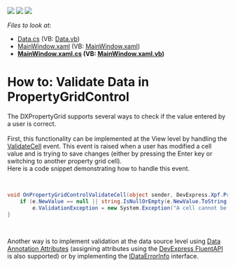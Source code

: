 <!-- default badges list -->
![](https://img.shields.io/endpoint?url=https://codecentral.devexpress.com/api/v1/VersionRange/128655287/21.1.5%2B)
[![](https://img.shields.io/badge/Open_in_DevExpress_Support_Center-FF7200?style=flat-square&logo=DevExpress&logoColor=white)](https://supportcenter.devexpress.com/ticket/details/T324548)
[![](https://img.shields.io/badge/📖_How_to_use_DevExpress_Examples-e9f6fc?style=flat-square)](https://docs.devexpress.com/GeneralInformation/403183)
<!-- default badges end -->
<!-- default file list -->
*Files to look at*:

* [Data.cs](./CS/Data.cs) (VB: [Data.vb](./VB/Data.vb))
* [MainWindow.xaml](./CS/MainWindow.xaml) (VB: [MainWindow.xaml](./VB/MainWindow.xaml))
* **[MainWindow.xaml.cs](./CS/MainWindow.xaml.cs) (VB: [MainWindow.xaml.vb](./VB/MainWindow.xaml.vb))**
<!-- default file list end -->
# How to: Validate Data in PropertyGridControl


<p>The DXPropertyGrid supports several ways to check if the value entered by a user is correct.<br><br>First, this functionality can be implemented at the View level by handling the <a href="https://documentation.devexpress.com/#WPF/DevExpressXpfPropertyGridPropertyGridControl_ValidateCelltopic">ValidateCell</a> event. This event is raised when a user has modified a cell value and is trying to save changes (either by pressing the Enter key or switching to another property grid cell).<br>Here is a code snippet demonstrating how to handle this event.</p>
<br>


```cs
void OnPropertyGridControlValidateCell(object sender, DevExpress.Xpf.PropertyGrid.ValidateCellEventArgs e) {
	if (e.NewValue == null || string.IsNullOrEmpty(e.NewValue.ToString()))
		e.ValidationException = new System.Exception("A cell cannot be empty");
}
```


<p> </p>
<p>Another way is to implement validation at the data source level using <a href="https://documentation.devexpress.com/#WPF/CustomDocument16863">Data Annotation Attributes</a> (assigning attributes using the <a href="https://community.devexpress.com/blogs/wpf/archive/2014/03/31/devexpress-mvvm-framework-using-dataannotation-attributes-and-devexpress-fluent-api.aspx">DevExpress FluentAPI</a> is also supported) or by implementing the <a href="https://msdn.microsoft.com/en-us/library/system.componentmodel.idataerrorinfo%28v=vs.110%29.aspx">IDataErrorInfo</a> interface.</p>

<br/>



